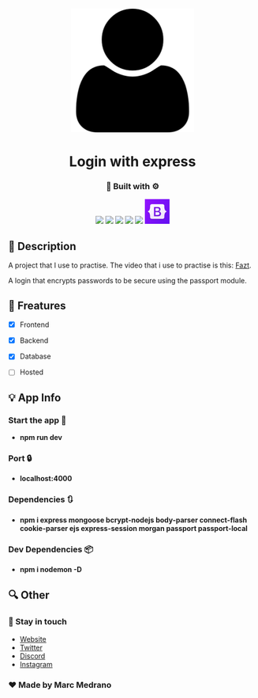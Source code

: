 <p align="center">
   <img src="./src/public/img/logo.png" height="250px"/>  
</p>
<h1 align="center">Login with express</h1>
<h3 align="center">🔨 Built with ⚙️</h3>

<p align="center">
    <img src='https://raw.githubusercontent.com/sammwyy/sammwyy/master/skills/css.png' height='50px'/>
    <img src='https://raw.githubusercontent.com/sammwyy/sammwyy/master/skills/sass.png' height='50px'/>   
    <img src='https://raw.githubusercontent.com/sammwyy/sammwyy/master/skills/javascript.jpg' height='50px'/> 
    <img src='https://raw.githubusercontent.com/sammwyy/sammwyy/master/skills/mongo.png' height='50px'/>
    <img src='https://raw.githubusercontent.com/sammwyy/sammwyy/master/skills/nodejs.png' height='50px'/>
    <img src='https://raw.githubusercontent.com/elmarcz/JS-Fullstack/master/src/Bootstrap.png' height='50px'/>
</p>

## 📝 Description

A project that I use to practise. The video that i use to practise is this: [Fazt](https://www.youtube.com/watch?v=o_cDpiDDJD0&list=RDCMUCX9NJ471o7Wie1DQe94RVIg&start_radio=1&rv=o_cDpiDDJD0&t=3).

A login that encrypts passwords to be secure using the passport module.

## 🌃 Freatures

- [x] Frontend
- [x] Backend
- [x] Database

- [ ] Hosted

## 💡 App Info
### Start the app 🔌
- <b>npm run dev</b>

### Port 🔒
- <b>localhost:4000</b>

### Dependencies 🔃
- <b>npm i express mongoose bcrypt-nodejs body-parser connect-flash cookie-parser ejs express-session morgan passport passport-local</b>

### Dev Dependencies 📦
- <b>npm i nodemon -D</b>

## 🔍 Other
### 👤 Stay in touch

- [Website](https://elmarcz.github.io/portfolio/)
- [Twitter](https://twitter.com/MarcMedrano15)
- [Discord](https://discord.com/invite/zPSYDGVXxx)
- [Instagram](https://www.instagram.com/marcmedranoz/)

### ♥ Made by Marc Medrano
